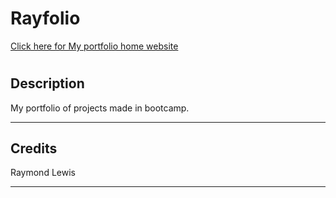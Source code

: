 # Rayfolio

<a href="https://l1keafox.github.io/Rayfolio" target="no_blank">Click here for My portfolio home website</a> 

# <Your-Project-Title>

## Description

My portfolio of projects made in bootcamp.


---


## Credits

  Raymond Lewis

---


